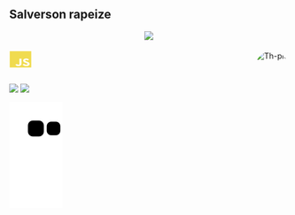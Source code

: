 ## Salverson rapeize
<div align="center">
  <a href="https://github.com/ThiagoYeqh">
  <img height="180em" src="https://github-readme-stats.vercel.app/api?username=ThiagoYeqh&show_icons=true&theme=dark&include_all_commits=true&count_private=true"/>
</div>
<div style="display: inline_block"><br>
  <img align="center" alt="Th-Js" height="30" width="40" src="https://raw.githubusercontent.com/devicons/devicon/master/icons/javascript/javascript-plain.svg">
  <img align="right" alt="Th-pic" height="150" style="border-radius:50px;" src="https://cdn.discordapp.com/avatars/264101569333559297/e9cad45293580427df9e673718814bf7.png?size=2048">
</div>
  
  ##
 
<div> 
 	<a href="https://www.twitch.tv/thiagoyeqh" target="_blank"><img src="https://img.shields.io/badge/Twitch-9146FF?style=for-the-badge&logo=twitch&logoColor=white" target="_blank"></a>
 <a href="https://discord.gg/uCAkaeK" target="_blank"><img src="https://img.shields.io/badge/Discord-7289DA?style=for-the-badge&logo=discord&logoColor=white" target="_blank"></a>  
 
  ![Snake animation](https://github.com/thiagoyeqh/thiagoyeqh/blob/output/github-contribution-grid-snake.svg)
 
</div>
